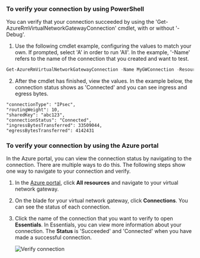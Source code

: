 ### To verify your connection by using PowerShell

You can verify that your connection succeeded by using the 'Get-AzureRmVirtualNetworkGatewayConnection' cmdlet, with or without '-Debug'. 

1. Use the following cmdlet example, configuring the values to match your own. If prompted, select 'A' in order to run 'All'. In the example, '-Name' refers to the name of the connection that you created and want to test.

  ```powershell
  Get-AzureRmVirtualNetworkGatewayConnection -Name MyGWConnection -ResourceGroupName MyRG
  ```
2. After the cmdlet has finished, view the values. In the example below, the connection status shows as 'Connected' and you can see ingress and egress bytes.

  ```
  "connectionType": "IPsec",
  "routingWeight": 10,
  "sharedKey": "abc123",
  "connectionStatus": "Connected",
  "ingressBytesTransferred": 33509044,
  "egressBytesTransferred": 4142431
  ```

### To verify your connection by using the Azure portal

In the Azure portal, you can view the connection status by navigating to the connection. There are multiple ways to do this. The following steps show one way to navigate to your connection and verify.

1. In the [Azure portal](http://portal.azure.com), click **All resources** and navigate to your virtual network gateway.
2. On the blade for your virtual network gateway, click **Connections**. You can see the status of each connection.
3. Click the name of the connection that you want to verify to open **Essentials**. In Essentials, you can view more information about your connection. The **Status** is 'Succeeded' and 'Connected' when you have made a successful connection.
   
    ![Verify connection](./media/vpn-gateway-verify-connection-rm-include/connectionsucceeded.png)